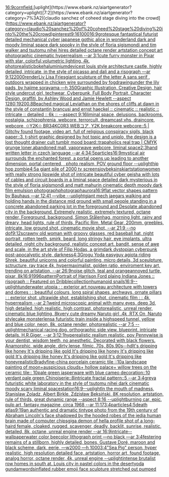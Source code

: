 [16:9](https://www.ebank.nz/aiartgenerator?category=16%3A9)[cornfield.](https://www.ebank.nz/aiartgenerator?category=cornfield.)[uplight](https://www.ebank.nz/aiartgenerator?category=uplight)[7:2](https://www.ebank.nz/aiartgenerator?category=7%3A2)[claudio sanchez of coheed stage diving into the crowd](https://www.ebank.nz/aiartgenerator?category=claudio%20sanchez%20of%20coheed%20stage%20diving%20into%20the%20crowd)[pinterest](https://www.ebank.nz/aiartgenerator?category=pinterest)[9:16](https://www.ebank.nz/aiartgenerator?category=9%3A16)[1000](https://www.ebank.nz/aiartgenerator?category=1000)[16:9](https://www.ebank.nz/aiartgenerator?category=16%3A9)[grotesque fantastical futurist detailed mechanical cyber japanese gothic alice in wonderland dark and moody liminal space dark spooky in the style of floria sigismondi and tim walker and tsutomu nihei hires detailed octane render artstation concept art photographic cinematic hyperrealism --ar 3:1](https://www.ebank.nz/aiartgenerator?category=grotesque%20fantastical%20futurist%20detailed%20mechanical%20cyber%20japanese%20gothic%20alice%20in%20wonderland%20dark%20and%20moody%20liminal%20space%20dark%20spooky%20in%20the%20style%20of%20floria%20sigismondi%20and%20tim%20walker%20and%20tsutomu%20nihei%20hires%20detailed%20octane%20render%20artstation%20concept%20art%20photographic%20cinematic%20hyperrealism%20--ar%203%3A1)[cute furry monster in Pixar with star, colorful,volumetric lighting, 4k, photorealistic](https://www.ebank.nz/aiartgenerator?category=cute%20furry%20monster%20in%20Pixar%20with%20star%2C%20colorful%2Cvolumetric%20lighting%2C%204k%2C%20photorealistic)[bokeh](https://www.ebank.nz/aiartgenerator?category=bokeh)[aluminium](https://www.ebank.nz/aiartgenerator?category=aluminium)[device](https://www.ebank.nz/aiartgenerator?category=device)[st louis style architecture castle, highly detailed, intricate, in the style of picasso and dali and a risograph —ar 9:12](https://www.ebank.nz/aiartgenerator?category=st%20louis%20style%20architecture%20castle%2C%20highly%20detailed%2C%20intricate%2C%20in%20the%20style%20of%20picasso%20and%20dali%20and%20a%20risograph%20%E2%80%94ar%209%3A12)[2000](https://www.ebank.nz/aiartgenerator?category=2000)[render](https://www.ebank.nz/aiartgenerator?category=render)[Liv Lisa Fries](https://www.ebank.nz/aiartgenerator?category=Liv%20Lisa%20Fries)[giant sculpture of the letter A sans serif , outdoors wrapped in chicken wire surrounded by fog](https://www.ebank.nz/aiartgenerator?category=giant%20sculpture%20of%20the%20letter%20A%20sans%20serif%20%2C%20outdoors%20wrapped%20in%20chicken%20wire%20surrounded%20by%20fog)[drawing](https://www.ebank.nz/aiartgenerator?category=drawing)[under the lily pads, by hajime sorayama —h 350](https://www.ebank.nz/aiartgenerator?category=under%20the%20lily%20pads%2C%20by%20hajime%20sorayama%20%E2%80%94h%20350)[Graphic Illustration, Creative Design, hair style undercut girl, techwear, Cyberpunk, Full Body Portrait, Character Design, graffiti, by Ashley Wood and Jamie Hewlett --aspect 1280:1920](https://www.ebank.nz/aiartgenerator?category=Graphic%20Illustration%2C%20Creative%20Design%2C%20hair%20style%20undercut%20girl%2C%20techwear%2C%20Cyberpunk%2C%20Full%20Body%20Portrait%2C%20Character%20Design%2C%20graffiti%2C%20by%20Ashley%20Wood%20and%20Jamie%20Hewlett%20--aspect%201280%3A1920)[](https://www.ebank.nz/aiartgenerator?category=)[0.8](https://www.ebank.nz/aiartgenerator?category=0.8)[Beached magical Leviathan  on the shores of cliffs at dawn in the style of constantin brancusi and ernst haeckel :: cinematic :: realistic :: intricate :: detailed :: 6k :: --aspect 9:16](https://www.ebank.nz/aiartgenerator?category=Beached%20magical%20Leviathan%20%20on%20the%20shores%20of%20cliffs%20at%20dawn%20in%20the%20style%20of%20constantin%20brancusi%20and%20ernst%20haeckel%20%3A%3A%20cinematic%20%3A%3A%20realistic%20%3A%3A%20intricate%20%3A%3A%20detailed%20%3A%3A%206k%20%3A%3A%20--aspect%209%3A16)[liminal space, delusions, backrooms, nostalgia, schizophrenia ,webcore, terrorcult, dreamcast,vhs, draincore, webcore, ✩Y2K✩ BR34KC0R3 WEBコア, Y2K breakcore webcore::5 | Glitchy found footage, video art, full of religious conspiracy sigils, black paper::3, t-shirt graphic designed by hot topic and uniqlo, the design is a lost thought drainer cult tumblr mood board::trapaholics real trap | CMYK grunge loner,abandoned mall, vaporwave webcore, liminal space](https://www.ebank.nz/aiartgenerator?category=liminal%20space%2C%20delusions%2C%20backrooms%2C%20nostalgia%2C%20schizophrenia%20%2Cwebcore%2C%20terrorcult%2C%20dreamcast%2Cvhs%2C%20draincore%2C%20webcore%2C%20%E2%9C%A9Y2K%E2%9C%A9%20BR34KC0R3%20WEB%E3%82%B3%E3%82%A2%2C%20Y2K%20breakcore%20webcore%3A%3A5%20%7C%20Glitchy%20found%20footage%2C%20video%20art%2C%20full%20of%20religious%20conspiracy%20sigils%2C%20black%20paper%3A%3A3%2C%20t-shirt%20graphic%20designed%20by%20hot%20topic%20and%20uniqlo%2C%20the%20design%20is%20a%20lost%20thought%20drainer%20cult%20tumblr%20mood%20board%3A%3Atrapaholics%20real%20trap%20%7C%20CMYK%20grunge%20loner%2Cabandoned%20mall%2C%20vaporwave%20webcore%2C%20liminal%20space)[2:3](https://www.ebank.nz/aiartgenerator?category=2%3A3)[hand written letter in czech language --ar 4:3](https://www.ebank.nz/aiartgenerator?category=hand%20written%20letter%20in%20czech%20language%20--ar%204%3A3)[4:5](https://www.ebank.nz/aiartgenerator?category=4%3A5)[particles](https://www.ebank.nz/aiartgenerator?category=particles)[16:9](https://www.ebank.nz/aiartgenerator?category=16%3A9)[mystical air surrounds the enchanted forest, a portal opens up leading to another dimension, portal centered, , photo realism, POV ground floor --uplight](https://www.ebank.nz/aiartgenerator?category=mystical%20air%20surrounds%20the%20enchanted%20forest%2C%20a%20portal%20opens%20up%20leading%20to%20another%20dimension%2C%20portal%20centered%2C%20%2C%20photo%20realism%2C%20POV%20ground%20floor%20--uplight)[hip hop zombie](https://www.ebank.nz/aiartgenerator?category=hip%20hop%20zombie)[4:5](https://www.ebank.nz/aiartgenerator?category=4%3A5)[a giant pile of 2000 tv screens](https://www.ebank.nz/aiartgenerator?category=a%20giant%20pile%20of%202000%20tv%20screens)[joy](https://www.ebank.nz/aiartgenerator?category=joy)[beksinski](https://www.ebank.nz/aiartgenerator?category=beksinski)[artstation](https://www.ebank.nz/aiartgenerator?category=artstation)[women with really strong lips](https://www.ebank.nz/aiartgenerator?category=women%20with%20really%20strong%20lips)[wide shot of intricate beautiful cyber geisha with lots of cables and circuit boards in a liminal space detailed dark mysterious in the style of floria sigismondi and matt mahurin cinematic depth moody dark film emulsion photograph](https://www.ebank.nz/aiartgenerator?category=wide%20shot%20of%20intricate%20beautiful%20cyber%20geisha%20with%20lots%20of%20cables%20and%20circuit%20boards%20in%20a%20liminal%20space%20detailed%20dark%20mysterious%20in%20the%20style%20of%20floria%20sigismondi%20and%20matt%20mahurin%20cinematic%20depth%20moody%20dark%20film%20emulsion%20photograph)[photograph](https://www.ebank.nz/aiartgenerator?category=photograph)[aurora](https://www.ebank.nz/aiartgenerator?category=aurora)[16:9](https://www.ebank.nz/aiartgenerator?category=16%3A9)[flat vector shapes pattern by Bauhaus —ar 12:41 —vibe --uplight](https://www.ebank.nz/aiartgenerator?category=flat%20vector%20shapes%20pattern%20by%20Bauhaus%20%E2%80%94ar%2012%3A41%20%E2%80%94vibe%20--uplight)[giant mech jaegars walking and holding hands in the distance mid ground with small people standing in a concrete abandoned parking lot in the foreground and Desolate abandoned city in the background. Extremely realistic, extremely textured, octane render, Foreground, background, Simon Stålenhag, morning light, rainy and dreary, head lights, rule of thirds, Pacific Rim, Metal Gear,  200mm, greebles, intricate, low ground shot, cinematic movie shot, --ar 21:9 --no dof](https://www.ebank.nz/aiartgenerator?category=giant%20mech%20jaegars%20walking%20and%20holding%20hands%20in%20the%20distance%20mid%20ground%20with%20small%20people%20standing%20in%20a%20concrete%20abandoned%20parking%20lot%20in%20the%20foreground%20and%20Desolate%20abandoned%20city%20in%20the%20background.%20Extremely%20realistic%2C%20extremely%20textured%2C%20octane%20render%2C%20Foreground%2C%20background%2C%20Simon%20St%C3%A5lenhag%2C%20morning%20light%2C%20rainy%20and%20dreary%2C%20head%20lights%2C%20rule%20of%20thirds%2C%20Pacific%20Rim%2C%20Metal%20Gear%2C%20%20200mm%2C%20greebles%2C%20intricate%2C%20low%20ground%20shot%2C%20cinematic%20movie%20shot%2C%20--ar%2021%3A9%20--no%20dof)[9:12](https://www.ebank.nz/aiartgenerator?category=9%3A12)[scrawny old woman with groovy glasses, red baseball hat, night portrait, rotten teeth, smirk, beard, long stringy hair, eye implants, ultra detailed, night city background, realistic concept art. bandit, sense of awe and scale, in the art style of Filip Hodas, a grimdark dystopian cyberpunk post-apocalyptic style, darkness](https://www.ebank.nz/aiartgenerator?category=scrawny%20old%20woman%20with%20groovy%20glasses%2C%20red%20baseball%20hat%2C%20night%20portrait%2C%20rotten%20teeth%2C%20smirk%2C%20beard%2C%20long%20stringy%20hair%2C%20eye%20implants%2C%20ultra%20detailed%2C%20night%20city%20background%2C%20realistic%20concept%20art.%20bandit%2C%20sense%20of%20awe%20and%20scale%2C%20in%20the%20art%20style%20of%20Filip%20Hodas%2C%20a%20grimdark%20dystopian%20cyberpunk%20post-apocalyptic%20style%2C%20darkness)[4:3](https://www.ebank.nz/aiartgenerator?category=4%3A3)[Grogu Yoda easyguy agiota riding Shrek, beautiful unicorns and colorful painting, micro details, 3d sceulpture, sctructure, ray trace 4k, hypermaximalist, golden ratio, enviroment key art, trending on artstation, --ar 26:9](https://www.ebank.nz/aiartgenerator?category=Grogu%20Yoda%20easyguy%20agiota%20riding%20Shrek%2C%20beautiful%20unicorns%20and%20colorful%20painting%2C%20micro%20details%2C%203d%20sceulpture%2C%20sctructure%2C%20ray%20trace%204k%2C%20hypermaximalist%2C%20golden%20ratio%2C%20enviroment%20key%20art%2C%20trending%20on%20artstation%2C%20--ar%2026%3A9)[noise glitch, teal and orange](https://www.ebank.nz/aiartgenerator?category=noise%20glitch%2C%20teal%20and%20orange)[annoyed turtle, pixar, 8k](https://www.ebank.nz/aiartgenerator?category=annoyed%20turtle%2C%20pixar%2C%208k)[16:9](https://www.ebank.nz/aiartgenerator?category=16%3A9)[1996](https://www.ebank.nz/aiartgenerator?category=1996)[pattern](https://www.ebank.nz/aiartgenerator?category=pattern)[Portrait of Harrison Ford plaing Indiana Jones :: risograph :: Featured on Dribble](https://www.ebank.nz/aiartgenerator?category=Portrait%20of%20Harrison%20Ford%20plaing%20Indiana%20Jones%20%3A%3A%20risograph%20%3A%3A%20Featured%20on%20Dribble)[collection](https://www.ebank.nz/aiartgenerator?category=collection)[humanoid snails](https://www.ebank.nz/aiartgenerator?category=humanoid%20snails)[16:9](https://www.ebank.nz/aiartgenerator?category=16%3A9)[--uplight](https://www.ebank.nz/aiartgenerator?category=--uplight)[underwater utopia : : exterior art nouveau architecture with towers and domes : : beautiful colours, long spiral shapes, archways, ornate pillars : : exterior shot, ultrawide shot, establishing shot, cinematic film : : 4k, hyperrealism --ar 2:1](https://www.ebank.nz/aiartgenerator?category=underwater%20utopia%20%3A%20%3A%20exterior%20art%20nouveau%20architecture%20with%20towers%20and%20domes%20%3A%20%3A%20beautiful%20colours%2C%20long%20spiral%20shapes%2C%20archways%2C%20ornate%20pillars%20%3A%20%3A%20exterior%20shot%2C%20ultrawide%20shot%2C%20establishing%20shot%2C%20cinematic%20film%20%3A%20%3A%204k%2C%20hyperrealism%20--ar%202%3A1)[weird microscopic animal with many eyes, deep 3d, high detailed, high realistic, high contrast, photorealistic, unreal render, cinematic blue lighting, 8k](https://www.ebank.nz/aiartgenerator?category=weird%20microscopic%20animal%20with%20many%20eyes%2C%20deep%203d%2C%20high%20detailed%2C%20high%20realistic%2C%20high%20contrast%2C%20photorealistic%2C%20unreal%20render%2C%20cinematic%20blue%20lighting%2C%208k)[very cute dreamy Naruto girl .4k ,RTX On ,Naruto style](https://www.ebank.nz/aiartgenerator?category=very%20cute%20dreamy%20Naruto%20girl%20.4k%20%2CRTX%20On%20%2CNaruto%20style)[cake monster](https://www.ebank.nz/aiartgenerator?category=cake%20monster)[lens](https://www.ebank.nz/aiartgenerator?category=lens)[a futuristic train inside a highspeed tunnel, yellow and blue color, neon, 8k, octane render, photorealistic --ar 7:5 --uplight](https://www.ebank.nz/aiartgenerator?category=a%20futuristic%20train%20inside%20a%20highspeed%20tunnel%2C%20yellow%20and%20blue%20color%2C%20neon%2C%208k%2C%20octane%20render%2C%20photorealistic%20--ar%207%3A5%20--uplight)[mechanical racing dog. orthographic side view. blueprint. intricate details. H.R.Giger. --ar 3:1](https://www.ebank.nz/aiartgenerator?category=mechanical%20racing%20dog.%20orthographic%20side%20view.%20blueprint.%20intricate%20details.%20H.R.Giger.%20--ar%203%3A1)[2:1](https://www.ebank.nz/aiartgenerator?category=2%3A1)[hyperealistic realism realistic, pov Pennywise is your dentist, wisdom teeth, no anesthetic. Decorated with  black flowers. Anamorphic, wide angle, dirty lense, filmic, 70s, 80s,90s](https://www.ebank.nz/aiartgenerator?category=hyperealistic%20realism%20realistic%2C%20pov%20Pennywise%20is%20your%20dentist%2C%20wisdom%20teeth%2C%20no%20anesthetic.%20Decorated%20with%20%20black%20flowers.%20Anamorphic%2C%20wide%20angle%2C%20dirty%20lense%2C%20filmic%2C%2070s%2C%2080s%2C90s)[--hd](https://www.ebank.nz/aiartgenerator?category=--hd)[It's dripping like honey It's dripping like gold It's dripping like honey It's dripping like gold It's dripping like honey It's dripping like gold It's dripping like honey](https://www.ebank.nz/aiartgenerator?category=It%27s%20dripping%20like%20honey%20It%27s%20dripping%20like%20gold%20It%27s%20dripping%20like%20honey%20It%27s%20dripping%20like%20gold%20It%27s%20dripping%20like%20honey%20It%27s%20dripping%20like%20gold%20It%27s%20dripping%20like%20honey)[realistic](https://www.ebank.nz/aiartgenerator?category=realistic)[Brady](https://www.ebank.nz/aiartgenerator?category=Brady)[fine-china porcelain ceramic tile ::10a landscape painting of moon+auspicious clouds+ hollow palace+ willow trees on the ceramic tile:: 10pale green jasperware with blue cameo decoration::10 verdant pale green Chinoiserie::8intricate fractal pattern::5 --ar 3:4](https://www.ebank.nz/aiartgenerator?category=fine-china%20porcelain%20ceramic%20tile%20%3A%3A10a%20landscape%20painting%20of%20moon%2Bauspicious%20clouds%2B%20hollow%20palace%2B%20willow%20trees%20on%20the%20ceramic%20tile%3A%3A%2010pale%20green%20jasperware%20with%20blue%20cameo%20decoration%3A%3A10%20verdant%20pale%20green%20Chinoiserie%3A%3A8intricate%20fractal%20pattern%3A%3A5%20--ar%203%3A4)[grey](https://www.ebank.nz/aiartgenerator?category=grey)[a futuristic white laboratory in the style of tsutomu nihei dark cinematic moody scary liminal space](https://www.ebank.nz/aiartgenerator?category=a%20futuristic%20white%20laboratory%20in%20the%20style%20of%20tsutomu%20nihei%20dark%20cinematic%20moody%20scary%20liminal%20space)[station](https://www.ebank.nz/aiartgenerator?category=station)[16:9](https://www.ebank.nz/aiartgenerator?category=16%3A9)[--uplight](https://www.ebank.nz/aiartgenerator?category=--uplight)[In the mouth of madness, Stanislaw Zoladz, Albert Birkle, Zdzisław Beksiński, 8K resolution, artstation, rule of thirds, great dynamic range --aspect 8:16 --uplight](https://www.ebank.nz/aiartgenerator?category=In%20the%20mouth%20of%20madness%2C%20Stanislaw%20Zoladz%2C%20Albert%20Birkle%2C%20Zdzis%C5%82aw%20Beksi%C5%84ski%2C%208K%20resolution%2C%20artstation%2C%20rule%20of%20thirds%2C%20great%20dynamic%20range%20--aspect%208%3A16%20--uplight)[burning car, epic, pulp art, fantasy magazine, circa 1968 --ar 11:17](https://www.ebank.nz/aiartgenerator?category=burning%20car%2C%20epic%2C%20pulp%20art%2C%20fantasy%20magazine%2C%20circa%201968%20--ar%2011%3A17)[3:4](https://www.ebank.nz/aiartgenerator?category=3%3A4)[particles](https://www.ebank.nz/aiartgenerator?category=particles)[4:5](https://www.ebank.nz/aiartgenerator?category=4%3A5)[death atlas](https://www.ebank.nz/aiartgenerator?category=death%20atlas)[9:19](https://www.ebank.nz/aiartgenerator?category=9%3A19)[an authentic and dramatic tintype photo from the 19th century of Abraham Lincoln's face shadowed by the hooded robes of the jedi](https://www.ebank.nz/aiartgenerator?category=an%20authentic%20and%20dramatic%20tintype%20photo%20from%20the%2019th%20century%20of%20Abraham%20Lincoln%27s%20face%20shadowed%20by%20the%20hooded%20robes%20of%20the%20jedi)[a human brain made of computer chips](https://www.ebank.nz/aiartgenerator?category=a%20human%20brain%20made%20of%20computer%20chips)[giga demon of hell](https://www.ebank.nz/aiartgenerator?category=giga%20demon%20of%20hell)[a profile shot of a long-haird female, cloaked, rugged, scavenger, deadly, backlit, sunrise, realistic, detailed, 8k, octane, unreal engine render --ar 16:9](https://www.ebank.nz/aiartgenerator?category=a%20profile%20shot%20of%20a%20long-haird%20female%2C%20cloaked%2C%20rugged%2C%20scavenger%2C%20deadly%2C%20backlit%2C%20sunrise%2C%20realistic%2C%20detailed%2C%208k%2C%20octane%2C%20unreal%20engine%20render%20--ar%2016%3A9)[intricate](https://www.ebank.nz/aiartgenerator?category=intricate)[--wallpaper](https://www.ebank.nz/aiartgenerator?category=--wallpaper)[water color bee](https://www.ebank.nz/aiartgenerator?category=water%20color%20bee)[color lithograph print —no black —ar 3:4](https://www.ebank.nz/aiartgenerator?category=color%20lithograph%20print%20%E2%80%94no%20black%20%E2%80%94ar%203%3A4)[festering remains of a stillborn, highly detailed, bones, Gustave Doré, maroon and black scheme, dark, eerie, —w2000 —h 1000](https://www.ebank.nz/aiartgenerator?category=festering%20remains%20of%20a%20stillborn%2C%20highly%20detailed%2C%20bones%2C%20Gustave%20Dor%C3%A9%2C%20maroon%20and%20black%20scheme%2C%20dark%2C%20eerie%2C%20%E2%80%94w2000%20%E2%80%94h%201000)[3:4](https://www.ebank.nz/aiartgenerator?category=3%3A4)["Sea Pig" person, hyper realistic, high resolution detailed face, artstation, horror art, found footage, analog horror, octane render, 4k, unreal engine --uplight](https://www.ebank.nz/aiartgenerator?category=%22Sea%20Pig%22%20person%2C%20hyper%20realistic%2C%20high%20resolution%20detailed%20face%2C%20artstation%2C%20horror%20art%2C%20found%20footage%2C%20analog%20horror%2C%20octane%20render%2C%204k%2C%20unreal%20engine%20--uplight)[intense brutalist row homes in south at. Louis city in pastel colors in the desert](https://www.ebank.nz/aiartgenerator?category=intense%20brutalist%20row%20homes%20in%20south%20at.%20Louis%20city%20in%20pastel%20colors%20in%20the%20desert)[yoda gundam](https://www.ebank.nz/aiartgenerator?category=yoda%20gundam)[words](https://www.ebank.nz/aiartgenerator?category=words)[inflated rubber emoji face sculpture stretched out pumped](https://www.ebank.nz/aiartgenerator?category=inflated%20rubber%20emoji%20face%20sculpture%20stretched%20out%20pumped)